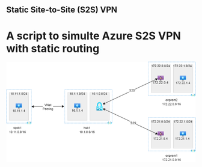 ## Static Site-to-Site (S2S) VPN 
# A script to simulte Azure S2S VPN with static routing

![s2s.png](/static-s2s-vpn/s2s.png)
